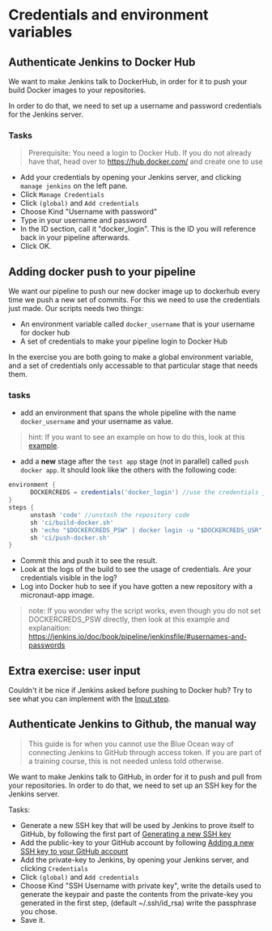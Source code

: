 # Credentials and environment variables

## Authenticate Jenkins to Docker Hub

We want to make Jenkins talk to DockerHub, in order for it to push your build Docker images to your repositories.

In order to do that, we need to set up a username and password credentials for the Jenkins server.

### Tasks

> Prerequisite: You need a login to Docker Hub. If you do not already have that, head over to https://hub.docker.com/ and create one to use

* Add your credentials by opening your Jenkins server, and clicking `manage jenkins` on the left pane.
* Click `Manage Credentials`
* Click `(global)` and `Add credentials`
* Choose Kind "Username with password"
* Type in your username and password
* In the ID section, call it "docker_login". This is the ID you will reference back in your pipeline afterwards.
* Click OK.

## Adding docker push to your pipeline

We want our pipeline to push our new docker image up to dockerhub every time we push a new set of commits.
For this we need to use the credentials just made.
Our scripts needs two things:

* An environment variable called `docker_username` that is your username for docker hub
* A set of credentials to make your pipeline login to Docker Hub

In the exercise you are both going to make a global environment variable, and a set of credentials only accessable to that particular stage that needs them.

### tasks

* add an environment that spans the whole pipeline with the name `docker_username` and your username as value.

> hint: If you want to see an example on how to do this, look at this [example](https://jenkins.io/doc/book/pipeline/jenkinsfile/#setting-environment-variables).

* add a **new** stage after the `test app` stage (not in parallel) called `push docker app`. It should look like the others with the following code:

``` Groovy
environment {
      DOCKERCREDS = credentials('docker_login') //use the credentials just created in this stage
}
steps {
      unstash 'code' //unstash the repository code
      sh 'ci/build-docker.sh'
      sh 'echo "$DOCKERCREDS_PSW" | docker login -u "$DOCKERCREDS_USR" --password-stdin' //login to docker hub with the credentials above
      sh 'ci/push-docker.sh'
}
```

* Commit this and push it to see the result.
* Look at the logs of the build to see the usage of credentials. Are your credentials visible in the log?
* Log into Docker hub to see if you have gotten a new repository with a micronaut-app image.

> note: If you wonder why the script works, even though you do not set DOCKERCREDS_PSW directly, then look at this example and explanaition: https://jenkins.io/doc/book/pipeline/jenkinsfile/#usernames-and-passwords

## Extra exercise: user input

Couldn't it be nice if Jenkins asked before pushing to Docker hub?
Try to see what you can implement with the [Input step](https://jenkins.io/doc/pipeline/steps/pipeline-input-step/).

## Authenticate Jenkins to Github, the manual way

> This guide is for when you cannot use the Blue Ocean way of connecting Jenkins to GitHub through access token. If you are part of a training course, this is not needed unless told otherwise.

We want to make Jenkins talk to GitHub, in order for it to push and pull from your repositories. In order to do that, we need to set up an SSH key for the Jenkins server.

Tasks:

* Generate a new SSH key that will be used by Jenkins to prove itself to GitHub, by following the first part of [Generating a new SSH key](https://help.github.com/articles/generating-a-new-ssh-key-and-adding-it-to-the-ssh-agent/)
* Add the public-key to your GitHub account by following [Adding a new SSH key to your GitHub account](https://help.github.com/articles/adding-a-new-ssh-key-to-your-github-account/)
* Add the private-key to Jenkins, by opening your Jenkins server, and clicking `Credentials`
* Click `(global)` and `Add credentials`
* Choose Kind "SSH Username with private key", write the details used to generate the keypair and paste the contents from the private-key you generated in the first step, (default ~/.ssh/id_rsa)
      write the passphrase you chose.
* Save it.
